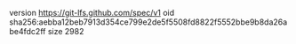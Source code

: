 version https://git-lfs.github.com/spec/v1
oid sha256:aebba12beb7913d354ce799e2de5f5508fd8822f5552bbe9b8da26abe4fdc2ff
size 2982
